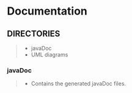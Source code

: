 # Documentation

## DIRECTORIES

> - javaDoc
> - UML diagrams

### javaDoc 

> - Contains the generated javaDoc files.

